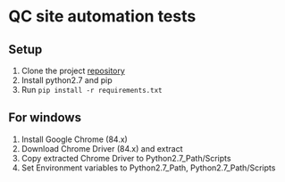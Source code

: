 QC site automation tests
=======

## Setup

1. Clone the project [repository](https://github.com/KimieTran/marmelab_demo.git)
2. Install python2.7 and pip
3. Run `pip install -r requirements.txt`

## For windows
1. Install Google Chrome (84.x)
2. Download Chrome Driver (84.x) and extract
3. Copy extracted Chrome Driver to Python2.7_Path/Scripts
4. Set Environment variables to Python2.7_Path, Python2.7_Path/Scripts

